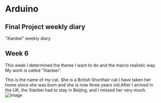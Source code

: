 # Arduino
## Final Project weekly diary
“Xianbei” weekly diary
## Week 6 
This week I determined the theme I want to do and the macro realistic way.
My work is called "Xianbei". 

This is the name of my cat. She is a British Shorthair cat.I have taken her home since she was born and she is now three years old.After I arrived in the UK, the Xianbei had to stay in Beijing, and I missed her very much.
![image](https://user-images.githubusercontent.com/76156342/206601515-65ab7531-1a04-4ab3-a15c-11ed75633bf4.gif)

